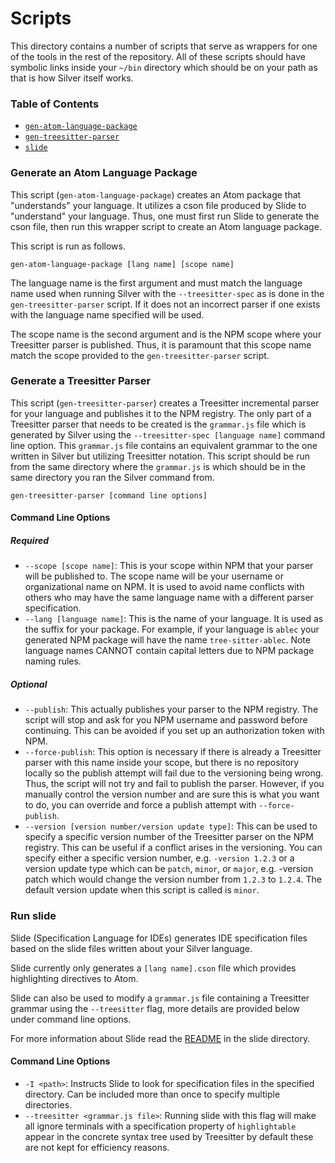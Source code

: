 # Scripts
This directory contains a number of scripts that serve as wrappers for one of the tools in the rest of the repository. All of these scripts should have symbolic links inside your `~/bin` directory which should be on your path as that is how Silver itself works.

### Table of Contents
  - [`gen-atom-language-package`](#generate-an-atom-language-package)
  - [`gen-treesitter-parser`](#generate-a-treesitter-parser)
  - [`slide`](#run-slide)


### Generate an Atom Language Package
This script (`gen-atom-language-package`) creates an Atom package that
 "understands" your language. It utilizes a cson file produced by Slide
 to "understand" your language. Thus, one must first run Slide to generate
 the cson file, then run this wrapper script to create an Atom language package.

This script is run as follows.

`gen-atom-language-package [lang name] [scope name]`

The language name is the first argument and must match the language name used
when running Silver with the `--treesitter-spec` as is done in the
`gen-treesitter-parser` script.
If it does not an incorrect parser if one exists with the language name
specified will be used.

The scope name is the second argument and is the NPM scope where your Treesitter parser is published.
Thus, it is paramount that this scope name match the scope provided to the `gen-treesitter-parser` script.


### Generate a Treesitter Parser

This script (`gen-treesitter-parser`) creates a Treesitter incremental parser for your
language and publishes it to the NPM registry.
The only part of a Treesitter parser that needs to be created is the `grammar.js` file which
is generated by Silver using the `--treesitter-spec [language name]` command line option.
This `grammar.js` file contains an equivalent grammar to the one written in Silver but
utilizing Treesitter notation.
This script should be run from the same directory where the `grammar.js` is which should
be in the same directory you ran the Silver command from.

`gen-treesitter-parser [command line options]`

#### Command Line Options
##### Required

  - `--scope [scope name]`: This is your scope within NPM that your parser will be published to.
  The scope name will be your username or organizational name on NPM.
  It is used to avoid name conflicts with others who may have the same language name
  with a different parser specification.
  - `--lang [language name]`: This is the name of your language.
  It is used as the suffix for your package. For example, if your language is `ablec` your
  generated NPM package will have the name `tree-sitter-ablec`. Note language names CANNOT
  contain capital letters due to NPM package naming rules.


##### Optional
  - `--publish`: This actually publishes your parser to the NPM registry.
   The script will stop and ask for you NPM username and password before continuing.
   This can be avoided if you set up an authorization token with NPM.
  - `--force-publish`: This option is necessary if there is already a Treesitter parser with this name inside your scope,
  but there is no repository locally so the publish attempt will fail due to the versioning being wrong.
  Thus, the script will not try and fail to publish the parser.
  However, if you manually control the version number and are sure this is what you want to do, you can override and force a publish attempt with `--force-publish`.
  - `--version [version number/version update type]`: This can be used to specify a specific version number of the Treesitter parser on the NPM registry.
  This can be useful if a conflict arises in the versioning.
  You can specify either a specific version number, e.g. `-version 1.2.3` or a version update type which can be `patch`, `minor`, or `major`, e.g. -version patch which would change the version number from `1.2.3` to `1.2.4`. The default version update when this script is called is `minor`.

### Run slide
Slide (Specification Language for IDEs) generates IDE specification files based on the slide files written about your Silver language.

Slide currently only generates a `[lang name].cson` file which provides highlighting directives to Atom.

Slide can also be used to modify a `grammar.js` file containing a Treesitter
grammar using the `--treesitter` flag,
more details are provided below under command line options.

For more information about Slide read the [README](../slide)
in the slide directory.
#### Command Line Options
- `-I <path>`:
Instructs Slide to look for specification files in the specified directory. Can be included more than once to specify multiple directories.
- `--treesitter <grammar.js file>`: Running slide with this flag will make all
ignore terminals with a specification property of `highlightable` appear in
the concrete syntax tree used by Treesitter by default these are not kept for
efficiency reasons.

